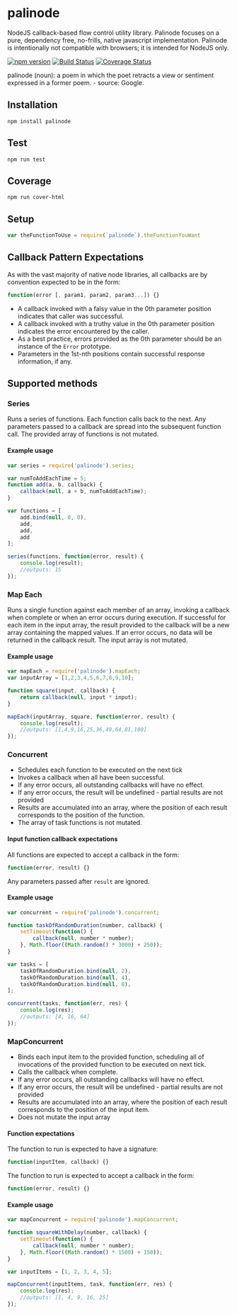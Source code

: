# palinode
NodeJS callback-based flow control utility library.  Palinode focuses on a pure, dependency free, no-frills, native javascript implementation.  Palinode is intentionally not compatible with browsers; it is intended for NodeJS only.

[![npm version](https://badge.fury.io/js/palinode.svg)](https://badge.fury.io/js/palinode)
[![Build Status](https://travis-ci.org/GannettDigital/palinode.svg?branch=master)](https://travis-ci.org/GannettDigital/palinode)  [![Coverage Status](https://coveralls.io/repos/github/GannettDigital/palinode/badge.svg?branch=master)](https://coveralls.io/github/GannettDigital/palinode?branch=master)

palinode (noun): a poem in which the poet retracts a view or sentiment expressed in a former poem. - source: Google. 

## Installation
```Shell
npm install palinode
```

## Test 
```Shell
npm run test
```

## Coverage
```Shell
npm run cover-html
```

## Setup
```Javascript
var theFunctionToUse = require(`palinode`).theFunctionYouWant
```

## Callback Pattern Expectations
As with the vast majority of native node libraries, all callbacks are by convention expected to be in the form:
```Javascript
function(error [, param1, param2, param3...]) {}
```
- A callback invoked with a falsy value in the 0th parameter position indicates that caller was successful.
- A callback invoked with a truthy value in the 0th parameter position indicates the error encountered by the caller.
- As a best practice, errors provided as the 0th parameter should be an instance of the `Error` prototype.
- Parameters in the 1st-nth positions contain successful response information, if any. 

## Supported methods

### Series
Runs a series of functions.  Each function calls back to the next. Any parameters passed to a callback are spread into the subsequent function call. 
The provided array of functions is not mutated.

#### Example usage
```Javascript
var series = require('palinode').series;

var numToAddEachTime = 5;
function add(a, b, callback) {
    callback(null, a + b, numToAddEachTime);
}

var functions = [
    add.bind(null, 0, 0),
    add,
    add,
    add
];

series(functions, function(error, result) {
    console.log(result);
    //outputs: 15
});
```

### Map Each
Runs a single function against each member of an array, invoking a callback when complete or when an error occurs during execution.  If successful for each item in the input array, the result provided to the callback will be a new array containing the mapped values. If an error occurs, no data will be returned in the callback result.
The input array is not mutated.

#### Example usage
```Javascript
var mapEach = require('palinode').mapEach;
var inputArray = [1,2,3,4,5,6,7,8,9,10];

function square(input, callback) {
    return callback(null, input * input);
}

mapEach(inputArray, square, function(error, result) {
    console.log(result);
    //outputs: [1,4,9,16,25,36,49,64,81,100]
});

```

### Concurrent
- Schedules each function to be executed on the next tick
- Invokes a callback when all have been successful.  
- If any error occurs, all outstanding callbacks will have no effect. 
- If any error occurs, the result will be undefined - partial results are not provided
- Results are accumulated into an array, where the position of each result corresponds to the position of the function.
- The array of task functions is not mutated.

#### Input function callback expectations
All functions are expected to accept a callback in the form:
```Javascript
function(error, result) {}
```
Any parameters passed after `result` are ignored.

#### Example usage
```Javascript
var concurrent = require('palinode').concurrent;

function taskOfRandomDuration(number, callback) {
    setTimeout(function() {
        callback(null, number * number);
    }, Math.floor((Math.random() * 3000) + 250));
}

var tasks = [
    taskOfRandomDuration.bind(null, 2),
    taskOfRandomDuration.bind(null, 4),
    taskOfRandomDuration.bind(null, 8),
];

concurrent(tasks, function(err, res) {
    console.log(res);
    //outputs: [4, 16, 64]
});
```

### MapConcurrent
- Binds each input item to the provided function, scheduling all of invocations of the provided function to be executed on next tick. 
- Calls the callback when complete.  
- If any error occurs, all outstanding callbacks will have no effect.
- If any error occurs, the result will be undefined - partial results are not provided
- Results are accumulated into an array, where the position of each result corresponds to the position of the input item.
- Does not mutate the input array

#### Function expectations
The function to run is expected to have a signature:
```Javascript
function(inputItem, callback) {}
```
The function to run is expected to accept a callback in the form:
```Javascript
function(error, result) {}
```

#### Example usage
```Javascript
var mapConcurrent = require('palinode').mapConcurrent;

function squareWithDelay(number, callback) {
    setTimeout(function() {
        callback(null, number * number);
    }, Math.floor((Math.random() * 1500) + 150));
}

var inputItems = [1, 2, 3, 4, 5];

mapConcurrent(inputItems, task, function(err, res) {
    console.log(res);
    //outputs: [1, 4, 9, 16, 25]
});
```